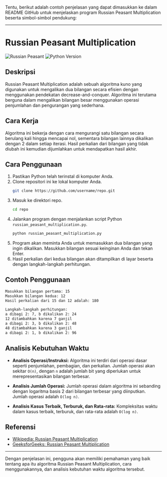 Tentu, berikut adalah contoh penjelasan yang dapat dimasukkan ke dalam README GitHub untuk menjelaskan program Russian Peasant Multiplication beserta simbol-simbol pendukung:

---

# Russian Peasant Multiplication

![Russian Peasant](https://img.shields.io/badge/Algorithm-Russian%20Peasant%20Multiplication-green)
![Python Version](https://img.shields.io/badge/Python-3.x-blue)

## Deskripsi
Russian Peasant Multiplication adalah sebuah algoritma kuno yang digunakan untuk mengalikan dua bilangan secara efisien dengan menggunakan pendekatan decrease-and-conquer. Algoritma ini terutama berguna dalam mengalikan bilangan besar menggunakan operasi penjumlahan dan pengurangan yang sederhana.

## Cara Kerja
Algoritma ini bekerja dengan cara mengurangi satu bilangan secara berulang kali hingga mencapai nol, sementara bilangan lainnya dikalikan dengan 2 dalam setiap iterasi. Hasil perkalian dari bilangan yang tidak diubah ini kemudian dijumlahkan untuk mendapatkan hasil akhir.

## Cara Penggunaan
1. Pastikan Python telah terinstal di komputer Anda.
2. Clone repositori ini ke lokal komputer Anda.
   ```bash
   git clone https://github.com/username/repo.git
   ```
3. Masuk ke direktori repo.
   ```bash
   cd repo
   ```
4. Jalankan program dengan menjalankan script Python `russian_peasant_multiplication.py`.
   ```bash
   python russian_peasant_multiplication.py
   ```
5. Program akan meminta Anda untuk memasukkan dua bilangan yang ingin dikalikan. Masukkan bilangan sesuai keinginan Anda dan tekan Enter.
6. Hasil perkalian dari kedua bilangan akan ditampilkan di layar beserta dengan langkah-langkah perhitungan.

## Contoh Penggunaan
```bash
Masukkan bilangan pertama: 15
Masukkan bilangan kedua: 12
Hasil perkalian dari 15 dan 12 adalah: 180

Langkah-langkah perhitungan:
a dibagi 2: 7, b dikalikan 2: 24
12 ditambahkan karena 7 ganjil
a dibagi 2: 3, b dikalikan 2: 48
48 ditambahkan karena 3 ganjil
a dibagi 2: 1, b dikalikan 2: 96
```

## Analisis Kebutuhan Waktu
- **Analisis Operasi/Instruksi:** Algoritma ini terdiri dari operasi dasar seperti penjumlahan, pembagian, dan perkalian. Jumlah operasi akan sekitar `O(n)`, dengan `n` adalah jumlah bit yang diperlukan untuk merepresentasikan bilangan terbesar.
  
- **Analisis Jumlah Operasi:** Jumlah operasi dalam algoritma ini sebanding dengan logaritma basis 2 dari bilangan terbesar yang diinputkan. Jumlah operasi adalah `O(log n)`.

- **Analisis Kasus Terbaik, Terburuk, dan Rata-rata:** Kompleksitas waktu dalam kasus terbaik, terburuk, dan rata-rata adalah `O(log n)`.

## Referensi
- [Wikipedia: Russian Peasant Multiplication](https://en.wikipedia.org/wiki/Ancient_Egyptian_multiplication#Russian_peasant_multiplication)
- [GeeksforGeeks: Russian Peasant Multiplication](https://www.geeksforgeeks.org/russian-peasant-multiplication/)

---

Dengan penjelasan ini, pengguna akan memiliki pemahaman yang baik tentang apa itu algoritma Russian Peasant Multiplication, cara menggunakannya, dan analisis kebutuhan waktu algoritma tersebut.
